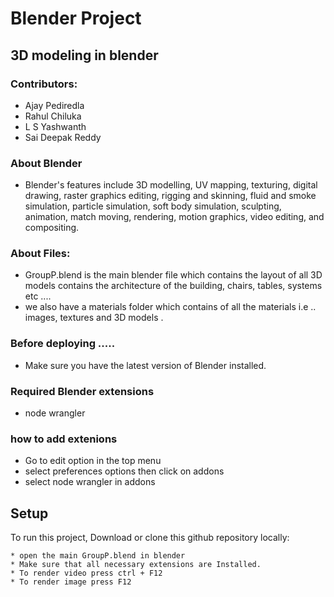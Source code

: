 

# Blender Project
## 3D modeling in blender

### Contributors:
- Ajay Pediredla
- Rahul Chiluka
- L S Yashwanth
- Sai Deepak Reddy

### About Blender
- Blender's features include 3D modelling, UV mapping, texturing, digital drawing, raster graphics editing, rigging and skinning, fluid and smoke simulation, particle simulation, soft body simulation, sculpting, animation, match moving, rendering, motion graphics, video editing, and compositing.

### About Files:
- GroupP.blend is the main blender file which contains the layout of all 3D models contains the architecture of the building, chairs, tables, systems etc ....
- we also have a materials folder which contains of all the materials i.e .. images, textures and 3D models .

### Before deploying .....
- Make sure you have the latest version of Blender installed.

### Required Blender extensions
- node wrangler

### how to add extenions
- Go to edit option in the top menu
- select preferences options then click on addons
- select node wrangler in addons

## Setup
To run this project, Download or clone this github repository locally:
```
* open the main GroupP.blend in blender
* Make sure that all necessary extensions are Installed.
* To render video press ctrl + F12
* To render image press F12
```
